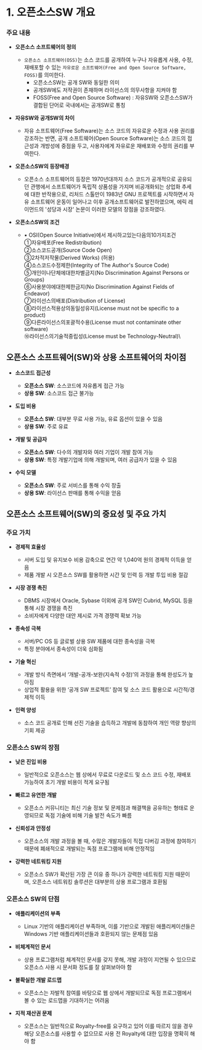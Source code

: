 # 1. 오픈소스SW 개요

### 주요 내용

- **오픈소스 소프트웨어의 정의**
    - `오픈소스 소프트웨어(OSS)`는 소스 코드를 공개하여 누구나 자유롭게 사용, 수정, 재배포할 수 있는 `자유로운 소프트웨어(Free and Open Source Software, FOSS)`를 의미한다.
        - 오픈소스SW는 공개 SW와 동일한 의미
        - 공개SW에도 저작권이 존재하며 라이선스의 의무사항을 지켜야 함
        - FOSS(Free and Open Source Software) : 자유SW와 오픈소스SW가 결합된 단어로 국내에서는 공개SW로 통칭


- **자유SW와 공개SW의 차이**
    - 자유 소프트웨어(Free Software)는 소스 코드의 자유로운 수정과 사용 권리를 강조하는 반면, 공개 소프트웨어(Open Source Software)는 소스 코드의 접근성과 개방성에 중점을 두고, 사용자에게 자유로운 재배포와 수정의 권리를 부여한다.


- **오픈소스SW의 등장배경**
    - 오픈소스 소프트웨어의 등장은 1970년대까지 소스 코드가 공개적으로 공유되던 관행에서 소프트웨어가 독립적 상품성을 가지며 비공개화되는 상업화 추세에 대한 반작용으로, 리처드 스톨만이 1983년 GNU 프로젝트를 시작하면서 자유 소프트웨어 운동이 일어나고 이후 공개소프트웨어로 발전하였으며, 에릭 레이먼드의 '성당과 시장' 논문이 이러한 모델의 장점을 강조하였다.


- **오픈소스SW의 조건**
    - ▪ OSI(Open Source Initiative)에서 제시하고있는다음의10가지조건\
      ①자유배포(Free Redistribution)\
      ②소스코드공개(Source Code Open)\
      ③2차적저작물(Derived Works) (허용)\
      ④소스코드수정제한(Integrity of The Author's Source Code)\
      ⑤개인이나단체에대한차별금지(No Discrimination Against Persons or Groups)\
      ⑥사용분야에대한제한금지(No Discrimination Against Fields of Endeavor)\
      ⑦라이선스의배포(Distribution of License)\
      ⑧라이선스적용상의동일성유지(License must not be specific to a product)\
      ⑨다른라이선스의포괄적수용(License must not contaminate other software)\
      ⑩라이선스의기술적중립성(License must be Technology-Neutral)\

## 오픈소스 소프트웨어(SW)와 상용 소프트웨어의 차이점

- **소스코드 접근성**
    - **오픈소스 SW**: 소스코드에 자유롭게 접근 가능
    - **상용 SW**: 소스코드 접근 불가능

- **도입 비용**
    - **오픈소스 SW**: 대부분 무료 사용 가능, 유료 옵션이 있을 수 있음
    - **상용 SW**: 주로 유료

- **개발 및 공급자**
    - **오픈소스 SW**: 다수의 개발자와 여러 기업이 개발 참여 가능
    - **상용 SW**: 특정 개발기업에 의해 개발되며, 여러 공급자가 있을 수 있음

- **수익 모델**
    - **오픈소스 SW**: 주로 서비스를 통해 수익 창출
    - **상용 SW**: 라이선스 판매를 통해 수익을 얻음

## 오픈소스 소프트웨어(SW)의 중요성 및 주요 가치

### 주요 가치
- **경제적 효율성**
    - 서버 도입 및 유지보수 비용 감축으로 연간 약 1,040억 원의 경제적 이득을 얻음
    - 제품 개발 시 오픈소스 SW를 활용하면 시간 및 인력 등 개발 투입 비용 절감

- **시장 경쟁 촉진**
    - DBMS 시장에서 Oracle, Sybase 이외에 공개 SW인 Cubrid, MySQL 등을 통해 시장 경쟁을 촉진
    - 소비자에게 다양한 대안 제시로 가격 경쟁력 확보 가능

- **종속성 극복**
    - 서버/PC OS 등 글로벌 상용 SW 제품에 대한 종속성을 극복
    - 특정 분야에서 종속성이 더욱 심화됨

- **기술 혁신**
    - 개발 방식 측면에서 ‘개발-공개-보완(지속적 수정)’의 과정을 통해 완성도가 높아짐
    - 상업적 활용을 위한 ‘공개 SW 프로젝트’ 참여 및 소스 코드 활용으로 시간적/경제적 이득

- **인력 양성**
    - 소스 코드 공개로 인해 선진 기술을 습득하고 개발에 동참하여 개인 역량 향상의 기회 제공

### 오픈소스 SW의 장점
- **낮은 진입 비용**
    - 일반적으로 오픈소스는 웹 상에서 무료로 다운로드 및 소스 코드 수정, 재배포 가능하여 초기 개발 비용이 적게 요구됨

- **빠르고 유연한 개발**
    - 오픈소스 커뮤니티는 최신 기술 정보 및 문제점과 해결책을 공유하는 형태로 운영되므로 독점 기술에 비해 기술 발전 속도가 빠름

- **신뢰성과 안정성**
    - 오픈소스의 개발 과정을 볼 때, 수많은 개발자들이 직접 디버깅 과정에 참여하기 때문에 폐쇄적으로 개발되는 독점 프로그램에 비해 안정적임

- **강력한 네트워킹 지원**
    - 오픈소스 SW가 확산된 가장 큰 이유 중 하나가 강력한 네트워킹 지원 때문이며, 오픈소스 네트워킹 솔루션은 대부분의 상용 프로그램과 호환됨

### 오픈소스 SW의 단점
- **애플리케이션의 부족**
    - Linux 기반의 애플리케이션 부족하며, 이를 기반으로 개발된 애플리케이션들은 Windows 기반 애플리케이션들과 호환되지 않는 문제점 있음

- **비체계적인 문서**
    - 상용 프로그램처럼 체계적인 문서를 갖지 못해, 개발 과정이 지연될 수 있으므로 오픈소스 사용 시 문서화 정도를 잘 살펴보아야 함

- **불확실한 개발 로드맵**
    - 오픈소스는 자발적 참여를 바탕으로 웹 상에서 개발되므로 독점 프로그램에서 볼 수 있는 로드맵을 기대하기는 어려움

- **지적 재산권 문제**
    - 오픈소스는 일반적으로 Royalty-free를 요구하고 있어 이를 따르지 않을 경우 해당 오픈소스를 사용할 수 없으므로 사용 전 Royalty에 대한 입장을 명확히 해야 함

    